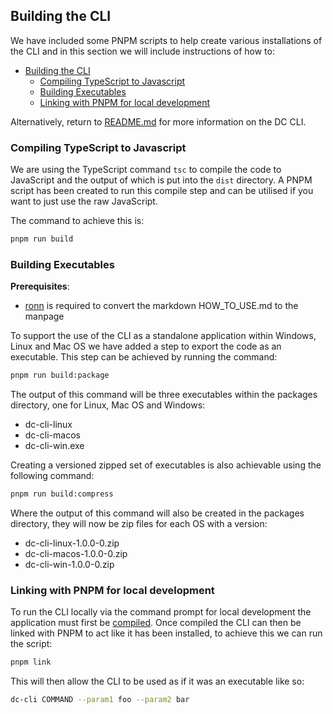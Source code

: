 ## Building the CLI

We have included some PNPM scripts to help create various installations of the CLI and in this section we will include instructions of how to:

- [Building the CLI](#building-the-cli)
  - [Compiling TypeScript to Javascript](#compiling-typescript-to-javascript)
  - [Building Executables](#building-executables)
  - [Linking with PNPM for local development](#linking-with-pnpm-for-local-development)

Alternatively, return to [README.md](../README.md) for more information on the DC CLI.

<a name="compiling-typescript"></a>

### Compiling TypeScript to Javascript

We are using the TypeScript command `tsc` to compile the code to JavaScript and the output of which is put into the `dist` directory.
A PNPM script has been created to run this compile step and can be utilised if you want to just use the raw JavaScript.

The command to achieve this is:

```bash
pnpm run build
```

<a name="building-executables"></a>

### Building Executables

**Prerequisites**:

- [ronn](http://rtomayko.github.io/ronn/ronn.1.html) is required to convert the markdown HOW_TO_USE.md to the manpage

To support the use of the CLI as a standalone application within Windows, Linux and Mac OS we have added a step to export the code as an executable.
This step can be achieved by running the command:

```bash
pnpm run build:package
```

The output of this command will be three executables within the packages directory, one for Linux, Mac OS and Windows:

- dc-cli-linux
- dc-cli-macos
- dc-cli-win.exe

Creating a versioned zipped set of executables is also achievable using the following command:

```bash
pnpm run build:compress
```

Where the output of this command will also be created in the packages directory, they will now be zip files for each OS with a version:

- dc-cli-linux-1.0.0-0.zip
- dc-cli-macos-1.0.0-0.zip
- dc-cli-win-1.0.0-0.zip

<a name="pnpm-link"></a>

### Linking with PNPM for local development

To run the CLI locally via the command prompt for local development the application must first be [compiled](#compiling-typescript).
Once compiled the CLI can then be linked with PNPM to act like it has been installed, to achieve this we can run the script:

```bash
pnpm link
```

This will then allow the CLI to be used as if it was an executable like so:

```bash
dc-cli COMMAND --param1 foo --param2 bar
```
